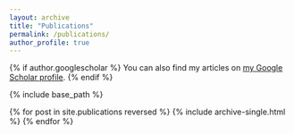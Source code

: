 ```yaml
---
layout: archive
title: "Publications"
permalink: /publications/
author_profile: true
---
```


{% if author.googlescholar %}
  You can also find my articles on <a href="{{author.googlescholar}}">my Google Scholar profile</a>.
{% endif %}

{% include base_path %}


{% for post in site.publications reversed %}
  {% include archive-single.html %}
{% endfor %}
